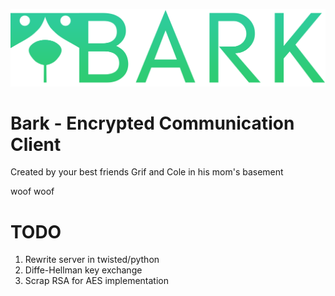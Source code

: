 ![alt text](https://github.com/ColeFortson/Bark/blob/master/Images/bark%20logo%20text%20alpha.png "Woof Woof")
# Bark - Encrypted Communication Client

Created by your best friends Grif and Cole in his mom's basement

woof woof

# TODO

1. Rewrite server in twisted/python
2. Diffe-Hellman key exchange
3. Scrap RSA for AES implementation
